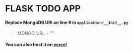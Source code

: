 # FLASK TODO APP

#### Replace MongoDB URI on line **9** in `application/__init__.py`


>MONGO_URL = ""

#### You can also host it on [vercel](https://vercel.com/)

